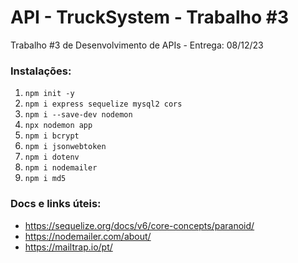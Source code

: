 # API - TruckSystem - Trabalho #3

Trabalho #3 de Desenvolvimento de APIs - Entrega: 08/12/23

### Instalações:

1. `` npm init -y `` 
2. ``npm i express sequelize mysql2 cors `` 
3. `` npm i --save-dev nodemon `` 
4. ``npx nodemon app `` 
5. ``npm i bcrypt ``  
6. `` npm i jsonwebtoken `` 
7. `` npm i dotenv `` 
8. `` npm i nodemailer `` 
9. ``npm i md5 ``

### Docs e links úteis:
- https://sequelize.org/docs/v6/core-concepts/paranoid/
- https://nodemailer.com/about/
- https://mailtrap.io/pt/

